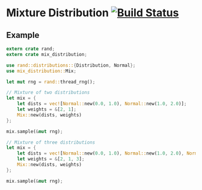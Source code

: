 # Mixture Distribution [![Build Status](https://travis-ci.com/ordovicia/mix-distribution.svg?branch=master)](https://travis-ci.com/ordovicia/mix-distribution)

## Example

```rust
extern crate rand;
extern crate mix_distribution;

use rand::distributions::{Distribution, Normal};
use mix_distribution::Mix;

let mut rng = rand::thread_rng();

// Mixture of two distributions
let mix = {
    let dists = vec![Normal::new(0.0, 1.0), Normal::new(1.0, 2.0)];
    let weights = &[2, 1];
    Mix::new(dists, weights)
};

mix.sample(&mut rng);

// Mixture of three distributions
let mix = {
    let dists = vec![Normal::new(0.0, 1.0), Normal::new(1.0, 2.0), Normal::new(-1.0, 1.0)];
    let weights = &[2, 1, 3];
    Mix::new(dists, weights)
};

mix.sample(&mut rng);
```
